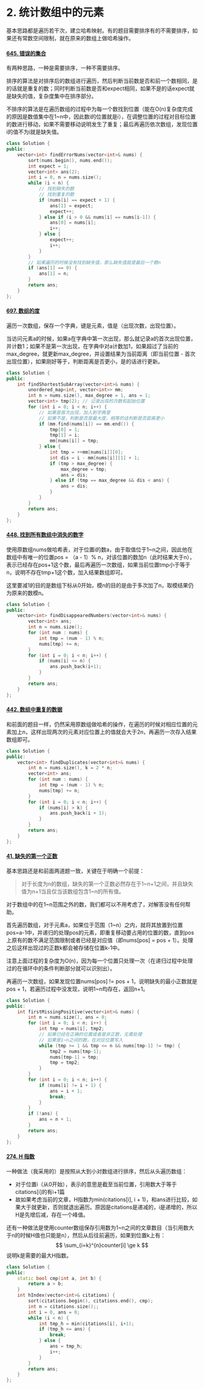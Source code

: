 # 2. 统计数组中的元素

基本思路都是遍历若干次，建立哈希映射。有的题目需要排序有的不需要排序，如果还有常数空间限制，就在原来的数组上做哈希操作。

#### [645. 错误的集合](https://leetcode-cn.com/problems/set-mismatch/)

有两种思路，一种是需要排序，一种不需要排序。

排序的算法是对排序后的数组进行遍历，然后判断当前数是否和前一个数相同，是的话就是重复的数；同时判断当前数是否和expect相同，如果不是的话expect就是缺失的值，复杂度集中在排序部分。

不排序的算法是在遍历数组的过程中为每一个数找到位置（能在O(n)复杂度完成的原因是数值集中在1~n中，因此数i的位置就是i），在调整位置的过程对目标位置的数进行移动，如果不需要移动说明发生了重复；最后再遍历依次数组，发现位置i的值不为i就是缺失值。

```c++
class Solution {
public:
    vector<int> findErrorNums(vector<int>& nums) {
        sort(nums.begin(), nums.end());
        int expect = 1;
        vector<int> ans(2);
        int i = 0, n = nums.size();
        while (i < n) {
            // 找到缺失的数
            // 找到重复的数
            if (nums[i] == expect + 1) {
                ans[1] = expect;
                expect++;
            } else if (i > 0 && nums[i] == nums[i-1]) {
                ans[0] = nums[i];
                i++;
            } else {
                expect++;
                i++;
            }
        }
        // 如果遍历的时候没有找到缺失值，那么缺失值就是最后一个数n
        if (ans[1] == 0) {
            ans[1] = n;
        }
        return ans;
    }
};
```



#### [697. 数组的度](https://leetcode-cn.com/problems/degree-of-an-array/)

遍历一次数组，保存一个字典，键是元素，值是（出现次数，出现位置）。

当访问元素a的时候，如果a在字典中第一次出现，那么就记录a的首次出现位置，并计数1；如果不是第一次出现，在字典中对a计数加1，如果超过了当前的max_degree，就更新max_degree，并设置结果为当前距离（即当前位置 - 首次出现位置），如果刚好等于，判断距离是否更小，是的话进行更新。

```c++
class Solution {
public:
    int findShortestSubArray(vector<int>& nums) {
        unordered_map<int, vector<int>> mm;
        int n = nums.size(), max_degree = 1, ans = 1;
        vector<int> tmp(2); // 记录出现的次数和起始位置
        for (int i = 0; i < n; i++) {
            // 如果是首次出现，加入到字典里
            // 如果不是，判断是否是最大度，相等的话判断是否距离更小
            if (mm.find(nums[i]) == mm.end()) {
                tmp[0] = 1;
                tmp[1] = i;
                mm[nums[i]] = tmp;
            } else {
                int tmp = ++mm[nums[i]][0];
                int dis = i - mm[nums[i]][1] + 1;
                if (tmp > max_degree) {
                    max_degree = tmp;
                    ans = dis;
                } else if (tmp == max_degree && dis < ans) {
                    ans = dis;
                }
            }
        }
        return ans;
    }
};
```



#### [448. 找到所有数组中消失的数字](https://leetcode-cn.com/problems/find-all-numbers-disappeared-in-an-array/)

使用原数组nums做哈希表，对于位置i的数a，由于取值位于1~n之间，因此他在数组中有唯一的位置pos = （a - 1）% n，对该位置的数加n（此时结果大于n），表示已经存在pos+1这个数，最后再遍历一次数组，如果当前位置tmp小于等于n，说明不存在tmp+1这个数，加入结果数组即可。

这里要减1的目的是数组下标从0开始，模n的目的是由于多次加了n，取模结果仍为原来的数模n。

```c++
class Solution {
public:
    vector<int> findDisappearedNumbers(vector<int>& nums) {
        vector<int> ans;
        int n = nums.size();
        for (int num : nums) {
            int tmp = (num - 1) % n;
            nums[tmp] += n;
        } 
        for (int i = 0; i < n; i++) {
            if (nums[i] <= n) {
                ans.push_back(i+1);
            }
        } 
        return ans;
    }
};
```



#### [442. 数组中重复的数据](https://leetcode-cn.com/problems/find-all-duplicates-in-an-array/)

和前面的题目一样，仍然采用原数组做哈希的操作，在遍历的时候对相应位置的元素加上n，这样出现两次的元素对应位置上的值就会大于2n，再遍历一次存入结果数组即可。

```c++
class Solution {
public:
    vector<int> findDuplicates(vector<int>& nums) {
        int n = nums.size(), k = 2 * n;
        vector<int> ans;
        for (int num : nums) {
            int tmp = (num - 1) % n;
            nums[tmp] += n;
        }
        for (int i = 0; i < n; i++) {
            if (nums[i] > k) {
                ans.push_back(i + 1);
            }
        }
        return ans;
    }
};
```



#### [41. 缺失的第一个正数](https://leetcode-cn.com/problems/first-missing-positive/)

基本思路还是和前面两道题一致，关键在于明确一个前提：

> 对于长度为n的数组，缺失的第一个正数必然存在于1~n+1之间，并且缺失值为n+1当且仅当该数组包含1~n的所有值。

对于数组中的在1~n范围之外的数，我们都可以不用考虑了，对解答没有任何帮助。

首先遍历数组，对于元素a，如果位于范围（1~n）之内，就将其放置到位置pos=a-1中，并递归的处理pos的元素，即重复移动要占用的位置的数，直到pos上原有的数不满足范围限制或者已经是对应值（即nums[pos] = pos + 1）。处理之后这样出现过的正数k都会被存储在位置k-1中。

注意上面过程的复杂度为O(n)，因为每一个位置只处理一次（在递归过程中处理过的在循环中的条件判断部分就可以识别出）。

再遍历一次数组，如果发现位置nums[pos] != pos + 1，说明缺失的最小正数就是pos + 1，若遍历过程中没发现，说明1~n均存在，返回n+1。

```c++
class Solution {
public:
    int firstMissingPositive(vector<int>& nums) {
        int n = nums.size(), ans = 0;
        for (int i = 0; i < n; i++) {
            int tmp = nums[i], tmp2;
            // 如果已经在正确的位置或者是非正数，无需处理
            // 如果是1~n之间的数，在对应位置写入
            while (tmp >= 1 && tmp <= n && nums[tmp-1] != tmp) {
                tmp2 = nums[tmp-1];
                nums[tmp-1] = tmp;
                tmp = tmp2;
            }
        }
        for (int i = 0; i < n; i++) {
            if (nums[i] != i + 1) {
                ans = i + 1;
                break;
            }
        }
        if (!ans) {
            ans = n + 1;
        }
        return ans;
    }
};
```



#### [274. H 指数](https://leetcode-cn.com/problems/h-index/)

一种做法（我采用的）是按照从大到小对数组进行排序，然后从头遍历数组：

* 对于位置i（从0开始），表示的意思是截至当前位置，引用数大于等于citations[i]的有i+1篇
* 故如果考虑当前的文章，H指数为min(citations[i], i + 1)，和ans进行比较，如果大于就更新，否则就退出遍历。原因是citations是递减的，i是递增的，所以H是先增后减，存在一个峰值。

还有一种做法是使用counter数组保存引用数为1~n之间的文章数目（当引用数大于n的时候H值也只能是n），然后从后往前遍历，如果到位置k上有：
$$
\sum_{i=k}^{n}counter[i] \ge k
$$
说明k是需要的最大H指数。

```c++
class Solution {
public:
    static bool cmp(int a, int b) {
        return a > b;
    }
    int hIndex(vector<int>& citations) {
        sort(citations.begin(), citations.end(), cmp);
        int n = citations.size();;
        int i = 0, ans = 0;
        while (i < n) {
            int tmp_h = min(citations[i], i+1);
            if (tmp_h <= ans) {
                break;
            } else {
                ans = tmp_h;
                i++;
            }
        }
        return ans;
    }
};
```

